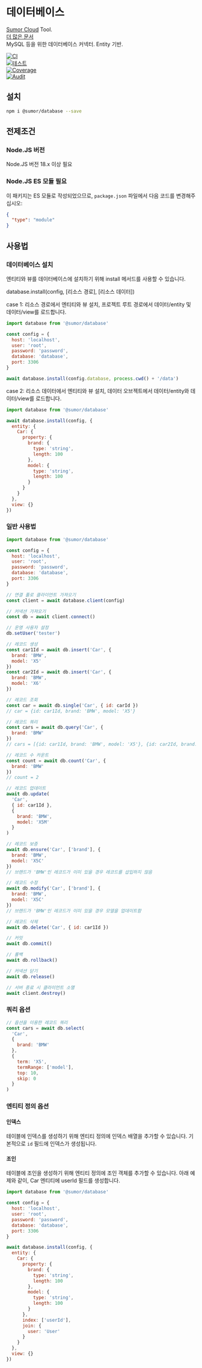 # 데이터베이스

[Sumor Cloud](https://sumor.cloud) Tool.  
[더 많은 문서](https://sumor.cloud/database)  
MySQL 등을 위한 데이터베이스 커넥터. Entity 기반.

[![CI](https://github.com/sumor-cloud/database/actions/workflows/ci.yml/badge.svg)](https://github.com/sumor-cloud/database/actions/workflows/ci.yml)  
[![테스트](https://github.com/sumor-cloud/database/actions/workflows/ut.yml/badge.svg)](https://github.com/sumor-cloud/database/actions/workflows/ut.yml)  
[![Coverage](https://github.com/sumor-cloud/database/actions/workflows/coverage.yml/badge.svg)](https://github.com/sumor-cloud/database/actions/workflows/coverage.yml)  
[![Audit](https://github.com/sumor-cloud/database/actions/workflows/audit.yml/badge.svg)](https://github.com/sumor-cloud/database/actions/workflows/audit.yml)

## 설치

```bash
npm i @sumor/database --save
```

## 전제조건

### Node.JS 버전

Node.JS 버전 18.x 이상 필요

### Node.JS ES 모듈 필요

이 패키지는 ES 모듈로 작성되었으므로, `package.json` 파일에서 다음 코드를 변경해주십시오:

```json
{
  "type": "module"
}
```

## 사용법

### 데이터베이스 설치

엔티티와 뷰를 데이터베이스에 설치하기 위해 install 메서드를 사용할 수 있습니다.

database.install(config, [리소스 경로], [리소스 데이터])

case 1: 리소스 경로에서 엔티티와 뷰 설치, 프로젝트 루트 경로에서 데이터/entity 및 데이터/view를 로드합니다.

```js
import database from '@sumor/database'

const config = {
  host: 'localhost',
  user: 'root',
  password: 'password',
  database: 'database',
  port: 3306
}

await database.install(config.database, process.cwd() + '/data')
```

case 2: 리소스 데이터에서 엔티티와 뷰 설치, 데이터 오브젝트에서 데이터/entity와 데이터/view를 로드합니다.

```js
import database from '@sumor/database'

await database.install(config, {
  entity: {
    Car: {
      property: {
        brand: {
          type: 'string',
          length: 100
        },
        model: {
          type: 'string',
          length: 100
        }
      }
    }
  },
  view: {}
})
```

### 일반 사용법

```js
import database from '@sumor/database'

const config = {
  host: 'localhost',
  user: 'root',
  password: 'password',
  database: 'database',
  port: 3306
}

// 연결 풀로 클라이언트 가져오기
const client = await database.client(config)

// 커넥션 가져오기
const db = await client.connect()

// 운영 사용자 설정
db.setUser('tester')

// 레코드 생성
const car1Id = await db.insert('Car', {
  brand: 'BMW',
  model: 'X5'
})
const car2Id = await db.insert('Car', {
  brand: 'BMW',
  model: 'X6'
})

// 레코드 조회
const car = await db.single('Car', { id: carId })
// car = {id: car1Id, brand: 'BMW', model: 'X5'}

// 레코드 쿼리
const cars = await db.query('Car', {
  brand: 'BMW'
})
// cars = [{id: car1Id, brand: 'BMW', model: 'X5'}, {id: car2Id, brand: 'BMW', model: 'X6'}]

// 레코드 수 카운트
const count = await db.count('Car', {
  brand: 'BMW'
})
// count = 2

// 레코드 업데이트
await db.update(
  'Car',
  { id: car1Id },
  {
    brand: 'BMW',
    model: 'X5M'
  }
)

// 레코드 보증
await db.ensure('Car', ['brand'], {
  brand: 'BMW',
  model: 'X5C'
})
// 브랜드가 'BMW'인 레코드가 이미 있을 경우 레코드를 삽입하지 않음

// 레코드 수정
await db.modify('Car', ['brand'], {
  brand: 'BMW',
  model: 'X5C'
})
// 브랜드가 'BMW'인 레코드가 이미 있을 경우 모델을 업데이트함

// 레코드 삭제
await db.delete('Car', { id: car1Id })

// 커밋
await db.commit()

// 롤백
await db.rollback()

// 커넥션 닫기
await db.release()

// 서버 종료 시 클라이언트 소멸
await client.destroy()
```

### 쿼리 옵션

```js
// 옵션을 이용한 레코드 쿼리
const cars = await db.select(
  'Car',
  {
    brand: 'BMW'
  },
  {
    term: 'X5',
    termRange: ['model'],
    top: 10,
    skip: 0
  }
)
```

### 엔티티 정의 옵션

#### 인덱스

테이블에 인덱스를 생성하기 위해 엔티티 정의에 인덱스 배열을 추가할 수 있습니다. 기본적으로 `id` 필드에 인덱스가 생성됩니다.

#### 조인

테이블에 조인을 생성하기 위해 엔티티 정의에 조인 객체를 추가할 수 있습니다. 아래 예제와 같이, Car 엔티티에 userId 필드를 생성합니다.

```js
import database from '@sumor/database'

const config = {
  host: 'localhost',
  user: 'root',
  password: 'password',
  database: 'database',
  port: 3306
}

await database.install(config, {
  entity: {
    Car: {
      property: {
        brand: {
          type: 'string',
          length: 100
        },
        model: {
          type: 'string',
          length: 100
        }
      },
      index: ['userId'],
      join: {
        user: 'User'
      }
    }
  },
  view: {}
})
```
